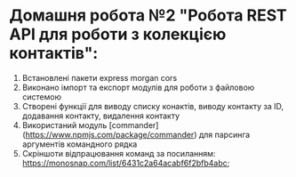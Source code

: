 # Домашня робота №2 "Робота REST API для роботи з колекцією контактів":
1. Встановлені пакети express morgan cors
2. Виконано імпорт та експорт модулів для роботи з файловою системою
3. Створені функції для виводу списку конактів, виводу контакту за ID, додавання контакту, видалення контакту
4. Використаний модуль [commander] (https://www.npmjs.com/package/commander) для парсинга аргументів командного рядка
5. Скріншоти відпрацювання команд за посиланням: https://monosnap.com/list/6431c2a64acabf6f2bfb4abc;



